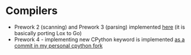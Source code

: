 # Compilers


- Prework 2 (scanning) and Prework 3 (parsing) implemented [here](https://github.com/chettriyuvraj/lox-crafting-interpreters) (it is basically porting Lox to Go)
- Prework 4 - implementing new CPython keyword is implemented [as a commit in my personal cpython fork](https://github.com/chettriyuvraj/cpython/commit/6b3b291d5332b44546737e6443a020c4f81a367c)